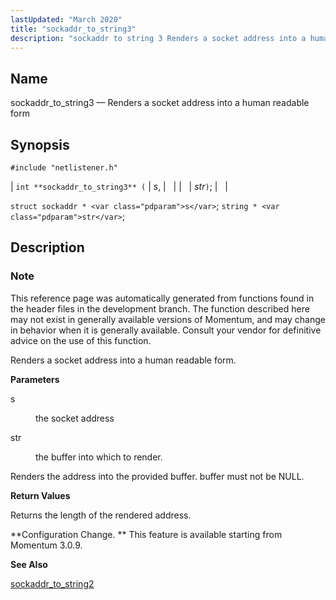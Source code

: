 ```yaml
---
lastUpdated: "March 2020"
title: "sockaddr_to_string3"
description: "sockaddr to string 3 Renders a socket address into a human readable form int sockaddr to string 3 s str struct sockaddr s string str This reference page was automatically generated from functions found in the header files in the development branch The function described here may not exist in..."
---
```


<a name="apis.sockaddr_to_string3"></a> 
## Name

sockaddr_to_string3 — Renders a socket address into a human readable form

## Synopsis

`#include "netlistener.h"`

| `int **sockaddr_to_string3** (` | <var class="pdparam">s</var>, |   |
|   | <var class="pdparam">str</var>`)`; |   |

`struct sockaddr * <var class="pdparam">s</var>`;
`string * <var class="pdparam">str</var>`;<a name="idp62210832"></a> 
## Description

### Note

This reference page was automatically generated from functions found in the header files in the development branch. The function described here may not exist in generally available versions of Momentum, and may change in behavior when it is generally available. Consult your vendor for definitive advice on the use of this function.

Renders a socket address into a human readable form.

**<a name="idp62213712"></a> Parameters**

<dl class="variablelist">

<dt>s</dt>

<dd>

the socket address

</dd>

<dt>str</dt>

<dd>

the buffer into which to render.

</dd>

</dl>

Renders the address into the provided buffer. buffer must not be NULL.

**<a name="idp62218800"></a> Return Values**

Returns the length of the rendered address.

**Configuration Change. ** This feature is available starting from Momentum 3.0.9.

**<a name="idp62221968"></a> See Also**

[sockaddr_to_string2](/momentum/3/3-api/apis-sockaddr-to-string-2)
